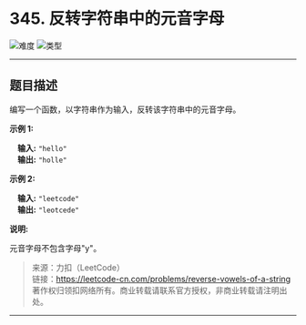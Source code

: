 # 345. 反转字符串中的元音字母

![难度](https://img.shields.io/badge/难度-简单-5cb85c.svg?logo=leetcode&style=flat)  ![类型](https://img.shields.io/badge/类型-指针对撞-violet.svg?style=flat)

---

## 题目描述

编写一个函数，以字符串作为输入，反转该字符串中的元音字母。

**示例 1:**

&emsp;**输入:** `"hello"`  
&emsp;**输出:** `"holle"`

**示例 2:**

&emsp;**输入:** `"leetcode"`  
&emsp;**输出:** `"leotcede"`

**说明:**

元音字母不包含字母"y"。

> 来源：力扣（LeetCode）  
> 链接：https://leetcode-cn.com/problems/reverse-vowels-of-a-string  
> 著作权归领扣网络所有。商业转载请联系官方授权，非商业转载请注明出处。  

---
